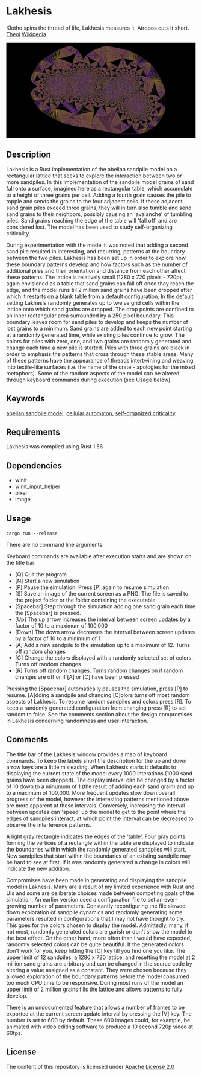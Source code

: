Lakhesis
========

Klotho spins the thread of life, Lakhesis measures it, Atropos cuts it short. [Theoi][1] [Wikipedia][2]

![Lakhesis image](/images/Lakhesis_0977657.jpg)

Description
-----------

Lakhesis is a Rust implementation of the abelian sandpile model on a rectangular lattice that seeks to explore the interaction between two or more sandpiles. In this implementation of the sandpile model grains of sand fall onto a surface, imagined here as a rectangular table, which accumulate to a height of three grains per cell. Adding a fourth grain causes the pile to topple and sends the  grains to the four adjacent cells. If these adjacent sand grain piles exceed three grains, they will in turn also tumble and send sand grains to their neighbors, possibly causing an 'avalanche' of tumbling piles. Sand grains reaching the edge of the table will 'fall off' and are considered lost. The model has been used to study self-organizing criticality.

During experimentation with the model it was noted that adding a second sand pile resulted in interesting, and recurring, patterns at the boundary between the two piles. Lakhesis has been set up in order to explore how these boundary patterns develop and how factors such as the number of additional piles and their orientation and distance from each other affect these patterns. The lattice is relatively small (1280 x 720 pixels - 720p), again envisioned as a table that sand grains can fall off once they reach the edge, and the model runs till 2 million sand grains have been dropped after which it restarts on a blank table from a default configuration. In the default setting Lakhesis randomly generates up to twelve grid cells within the lattice onto which sand grains are dropped. The drop points are confined to an inner rectangular area surrounded by a 250 pixel boundary. This boundary leaves room for sand piles to develop and keeps the number of lost grains to a minimum. Sand grains are added to each new point starting at a randomly generated time, while existing piles continue to grow. The colors for piles with zero, one, and two grains are randomly generated and change each time a new pile is started. Piles with three grains are black in order to emphasis the patterns that cross through these stable areas. Many of these patterns have the appearance of threads intertwining and weaving into textile-like surfaces (i.e. the name of the crate - apologies for the mixed metaphors). Some of the random aspects of the model can be altered through keyboard commands during execution (see Usage below).

Keywords
--------

[abelian sandpile model][3], [cellular automaton][4], [self-organized criticality][5]

Requirements
------------

Lakhesis was compiled using Rust 1.56 

Dependencies
------------

* winit
* winit_input_helper
* pixel
* image

Usage
-----

`cargo run --release`

There are no command line arguments.

Keyboard commands are available after execution starts and are shown on the title bar:

* [Q] Quit the program
* [N] Start a new simulation
* [P] Pause the simulation. Press [P] again to resume simulation
* [S] Save an image of the current screen as a PNG. The file is saved to the project folder or the folder containing the executable
* [Spacebar] Step through the simulation adding one sand grain each time the [Spacebar] is pressed.
* [Up] The up arrow increases the interval between screen updates by a factor of 10 to a maximum of 100,000
* [Down] The down arrow decreases the interval between screen updates by a factor of 10 to a minimum of 1
* [A] Add a new sandpile to the simulation up to a maximum of 12. Turns off random changes
* [C] Change the colors displayed with a randomly selected set of colors. Turns off random changes
* [R] Turns off random changes. Turns random changes on if random changes are off or if [A] or [C] have been pressed

Pressing the [Spacebar] automatically pauses the simulation, press [P] to resume. [A]dding a sandpile and changing [C]olors turns off most random aspects of Lakhesis. To resume random sandpiles and colors press [R]. To keep a randomly generated configuration from changing press [R] to set random to false. See the comments section about the design compromises in Lakhesis concerning randomness and user interaction.

Comments
--------

The title bar of the Lakhesis window provides a map of keyboard commands. To keep the labels short the description for the up and down arrow keys are a little misleading. When Lakhesis starts it defaults to displaying the current state of the model every 1000 interations (1000 sand grains have been dropped). The display interval can be changed by a factor of 10 down to a minumum of 1 (the result of adding each sand grain) and up to a maximum of 100,000. More frequent updates slow down overall progress of the model, however the interesting patterns mentioned above are more apparent at these intervals. Conversely, increasing the interval between updates can 'speed' up the model to get to the point where the edges of sandpiles interact, at which point the interval can be decreased to observe the interference patterns.

A light gray rectangle indicates the edges of the 'table'. Four gray points forming the vertices of a rectangle within the table are displayed to indicate the boundaries within which the randomly generated sandpiles will start. New sandpiles that start within the boundaries of an existing sandpile may be hard to see at first. If it was randomly generated a change in colors will indicate the new addition.

Compromises have been made in generating and displaying the sandpile model in Lakhesis. Many are a result of my limited experience with Rust and UIs and some are deliberate choices made between competing goals of the simulation. An earlier version used a configuration file to set an ever-growing number of parameters. Constantly reconfiguring the file slowed down exploration of sandpile dynamics and randomly generating some parameters resulted in configurations that I may not have thought to try. This goes for the colors chosen to display the model. Admittedly, many, if not most, randomly generated colors are garish or don't show the model to the best effect. On the other hand, more often than I would have expected, randomly selected colors can be quite beautiful. If the generated colors don't work for you, keep hitting the [C] key till you find one you like. The upper limit of 12 sandpiles, a 1280 x 720 lattice, and resetting the model at 2 million sand grains are arbitrary and can be changed in the source code by altering a value assigned as a constant. They were chosen because they allowed exploration of the boundary patterns before the model consumed too much CPU time to be responsive. During most runs of the model an upper limit of 2 million grains fills the lattice and allows patterns to fully develop.

There is an undocumented feature that allows a number of frames to be exported at the current screen update interval by pressing the [V] key. The number is set to 600 by default. These 600 images could, for example, be animated with video editing software to produce a 10 second 720p video at 60fps.

License
-------

The content of this repository is licensed under [Apache License 2.0](https://www.apache.org/licenses/LICENSE-2.0)

[1]: https://www.theoi.com/Daimon/Moirai.html
[2]: https://en.wikipedia.org/wiki/Moirai
[3]: https://en.wikipedia.org/wiki/Abelian_sandpile_model
[4]: https://en.wikipedia.org/wiki/Cellular_automaton
[5]: https://en.wikipedia.org/wiki/Self-organized_criticality
